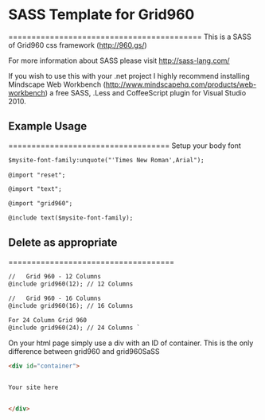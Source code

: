 # SASS Template for Grid960
 ==========================================
This is a SASS of Grid960 css framework (http://960.gs/)

For more information about SASS please visit http://sass-lang.com/

If you wish to use this with your .net project I highly recommend installing Mindscape Web Workbench (http://www.mindscapehq.com/products/web-workbench) 
a free SASS, .Less and CoffeeScript plugin for Visual Studio 2010.


## Example Usage
===================================
Setup your body font
```html 
$mysite-font-family:unquote("'Times New Roman',Arial");
  
@import "reset";

@import "text";

@import "grid960";

@include text($mysite-font-family);
```

##	Delete as appropriate 
====================================
```html  
//   Grid 960 - 12 Columns 
@include grid960(12); // 12 Columns  
 
//   Grid 960 - 16 Columns 
@include grid960(16); // 16 Columns

For 24 Column Grid 960 
@include grid960(24); // 24 Columns `
``` 
 
On your html page simply use a div with an ID of container.   This is the only difference between grid960 
and grid960SaSS


```html
<div id="container">


Your site here 


</div>
```